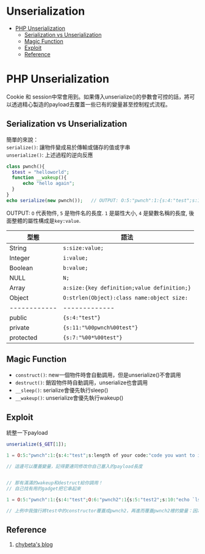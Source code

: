 # Unserialization
*  [PHP Unserialization](#php-unserialization)  
   *  [Serialization vs Unserialization](#serialization-vs-unserialization)  
   *  [Magic Function](#magic-function)  
   *  [Exploit](#exploit)    
   *  [Reference](#reference)
   

# PHP Unserialization
Cookie 和 session中常會用到。如果傳入unserialize()的參數會可控的話，將可以透過精心製造的payload去覆蓋一些已有的變量甚至控制程式流程。  

## Serialization vs Unserialization
簡單的來說：  
```serialize()```: 讓物件變成易於傳輸或儲存的值或字串  
```unserialize()```: 上述過程的逆向反應  
```php
class pwnch(){
  $test = "helloworld";
  function __wakeup(){
      echo "hello again";
  }
}
echo serialize(new pwnch());   // OUTPUT: O:5:"pwnch":1:{s:4:"test";s:10:"helloworld";} 
```
OUTPUT: ```O``` 代表物件, ```5``` 是物件名的長度. ```1``` 是屬性大小, ```4``` 是變數名稱的長度, 後面整體的屬性構成是```key:value```.  

型態 | 語法  
------------ | -------------  
String | ```s:size:value;```  
Integer | ```i:value;```  
Boolean | ```b:value;```  
NULL | ```N;```  
Array | ```a:size:{key definition;value definition;}```  
Object | ```O:strlen(Object):class name:object size:```  
------------ | -------------  
public | ```{s:4:"test"}```  
private | ```{s:11:"%00pwnch%00test"}```  
protected | ```{s:7:"%00*%00test"}```  

## Magic Function
* ```construct()```: new一個物件時會自動調用，但是unserialize()不會調用
* ```destruct()```: 銷毀物件時自動調用，unserialize也會調用  
* ```__sleep()```: serialize會優先執行sleep()  
* ```__wakeup()```: unserialize會優先執行wakeup()  

## Exploit
統整一下payload
```php
unserialize($_GET[1]);

1 = O:5:"pwnch":1:{s:4:"test";s:length of your code:"code you want to insert";}

// 這邊可以覆蓋變量，記得要連同修改你自己塞入的payload長度  


// 那有滿滿的wakeup和destruct給你調用！
// 自己找有用的gadget把它串起來  

1 = O:5:"pwnch":1:{s:4:"test";O:6:"pwnch2":1{s:5:"test2";s:10:"echo `ls`;";}}

// 上例中我強行將test中的constructor覆蓋成pwnch2，再進而覆蓋pwnch2裡的變量：因為pwnch2裡有我想要用的function
```

## Reference
1. [chybeta's blog](https://chybeta.github.io/2017/06/17/%E6%B5%85%E8%B0%88php%E5%8F%8D%E5%BA%8F%E5%88%97%E5%8C%96%E6%BC%8F%E6%B4%9E/)
